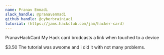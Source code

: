 ```yaml
---
name: Pranav Emmadi
slack_handle: @pranavemmadi
github_handle: @cyberbrainiac1
tutorial: (https://jams.hackclub.com/jam/hacker-card)
---
```


PranavHackCard
My Hack card brodcasts a link when touched to a device 

$3.50
The tutorial was awsome and i did it with not many problems.
